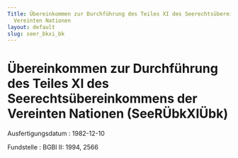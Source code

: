 ```yaml
---
Title: Übereinkommen zur Durchführung des Teiles XI des Seerechtsübereinkommens der
  Vereinten Nationen
layout: default
slug: seer_bkxi_bk
---
```


# Übereinkommen zur Durchführung des Teiles XI des Seerechtsübereinkommens der Vereinten Nationen (SeeRÜbkXIÜbk)

Ausfertigungsdatum
:   1982-12-10

Fundstelle
:   BGBl II: 1994, 2566

